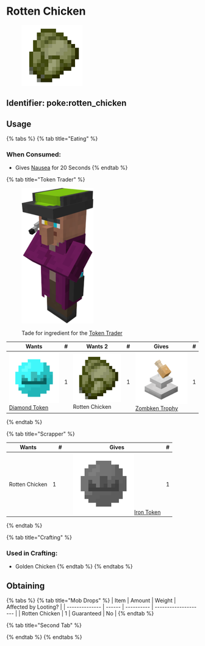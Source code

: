 # Rotten Chicken

<figure><img src="https://github.com/ItsMePok/PFE/blob/wikiAssets/wikiMain/rotten_chicken.png?raw=true" alt=""><figcaption></figcaption></figure>

## Identifier: poke:rotten\_chicken

## Usage

{% tabs %}
{% tab title="Eating" %}
### When Consumed:

* Gives [<img src="https://minecraft.wiki/images/Nausea_JE3_BE2.png?2b2b3" alt="" data-size="line">Nausea](https://minecraft.wiki/w/Nausea) for 20 Seconds
{% endtab %}

{% tab title="Token Trader" %}
<figure><img src="https://github.com/ItsMePok/PFE/blob/wikiAssets/Entity/token_trader.png?raw=true" alt="" width="188"><figcaption><p>Tade for ingredient for the <a href="../../mobs/traders/token-trader.md">Token Trader</a></p></figcaption></figure>

<table><thead><tr><th>Wants</th><th data-type="number">#</th><th>Wants 2</th><th data-type="number">#</th><th>Gives</th><th data-type="number">#</th></tr></thead><tbody><tr><td><a href="../currency/tokens/diamond-token.md"><img src="https://github.com/ItsMePok/PFE/blob/wikiAssets/wikiMain/diamond_token.png?raw=true" alt="" data-size="line">Diamond Token</a></td><td>1</td><td><img src="https://github.com/ItsMePok/PFE/blob/wikiAssets/wikiMain/rotten_chicken.png?raw=true" alt="" data-size="line">Rotten Chicken</td><td>1</td><td><a href="../../blocks/trophies/zombken-trophy.md"><img src="https://github.com/ItsMePok/PFE/blob/wikiAssets/blockRenders/ZombkenTrophy.png?raw=true" alt="" data-size="line">Zombken Trophy</a></td><td>1</td></tr></tbody></table>
{% endtab %}

{% tab title="Scrapper" %}
<table><thead><tr><th>Wants</th><th width="40">#</th><th>Gives</th><th>#</th></tr></thead><tbody><tr><td>Rotten Chicken</td><td>1</td><td><a href="../currency/tokens/iron-token.md"><img src="https://github.com/ItsMePok/PFE/blob/wikiAssets/wikiMain/iron_token.png?raw=true" alt="" data-size="line">Iron Token</a></td><td>1</td></tr></tbody></table>
{% endtab %}

{% tab title="Crafting" %}
### Used in Crafting:

* Golden Chicken
{% endtab %}
{% endtabs %}

## Obtaining

{% tabs %}
{% tab title="Mob Drops" %}
| Item           | Amount | Weight     | Affected by Looting? |
| -------------- | ------ | ---------- | -------------------- |
| Rotten Chicken | 1      | Guaranteed | No                   |
{% endtab %}

{% tab title="Second Tab" %}

{% endtab %}
{% endtabs %}
